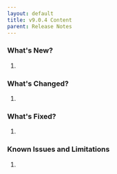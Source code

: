 ```yaml
---
layout: default
title: v9.0.4 Content
parent: Release Notes
---
```


### What's New?
1. 

### What's Changed?
1. 

### What's Fixed?
1. 

### Known Issues and Limitations
1. 
